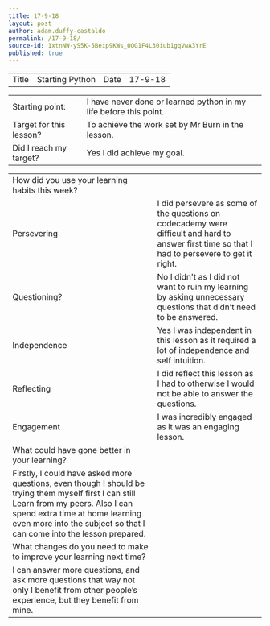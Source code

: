 ```yaml
---
title: 17-9-18
layout: post
author: adam.duffy-castaldo
permalink: /17-9-18/
source-id: 1xtnNW-yS5K-5Beip9KWs_0QG1F4L30iub1gqVwA3YrE
published: true
---
```

<table>
  <tr>
    <td>Title</td>
    <td>Starting Python</td>
    <td>Date</td>
    <td>17-9-18</td>
  </tr>
</table>


<table>
  <tr>
    <td>Starting point:</td>
    <td>I have never done or learned python in my life before this point.</td>
  </tr>
  <tr>
    <td>Target for this lesson?</td>
    <td>To achieve the work set by Mr Burn in the lesson.</td>
  </tr>
  <tr>
    <td>Did I reach my target? </td>
    <td>Yes I did achieve my goal.</td>
  </tr>
</table>


<table>
  <tr>
    <td>How did you use your learning habits this week?</td>
    <td></td>
  </tr>
  <tr>
    <td>Persevering</td>
    <td>I did persevere as some of the questions on codecademy were difficult and hard to answer first time so that I had to persevere to get it right.</td>
  </tr>
  <tr>
    <td>Questioning?</td>
    <td>No I didn't as I did not want to ruin my learning by asking unnecessary questions that didn’t need to be answered.</td>
  </tr>
  <tr>
    <td>Independence</td>
    <td>Yes I was independent in this lesson as it required a lot of independence and self intuition.</td>
  </tr>
  <tr>
    <td>Reflecting</td>
    <td>I did reflect this lesson as I had to otherwise I would not be able to answer the questions.</td>
  </tr>
  <tr>
    <td>Engagement</td>
    <td>I was incredibly engaged as it was an engaging lesson.</td>
  </tr>
  <tr>
    <td>What could have gone better in your learning?</td>
    <td></td>
  </tr>
  <tr>
    <td>Firstly, I could have asked more questions, even though I should be trying them myself first I can still Learn from my peers. Also I can spend extra time at home learning even more into the subject so that I can come into the lesson prepared.</td>
    <td></td>
  </tr>
  <tr>
    <td>What changes do you need to make to improve your learning next time?</td>
    <td></td>
  </tr>
  <tr>
    <td>I can answer more questions, and ask more questions that way not only I benefit from other people’s experience, but they benefit from mine.</td>
    <td></td>
  </tr>
</table>


